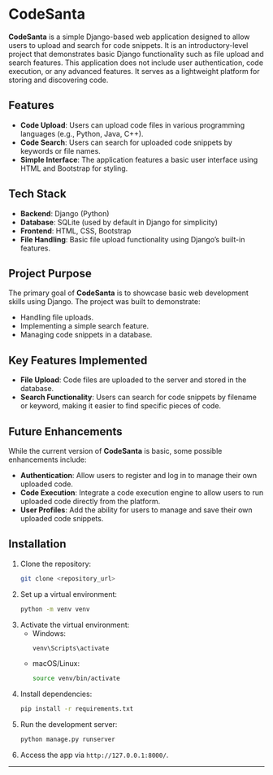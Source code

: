 # CodeSanta

**CodeSanta** is a simple Django-based web application designed to allow users to upload and search for code snippets. It is an introductory-level project that demonstrates basic Django functionality such as file upload and search features. This application does not include user authentication, code execution, or any advanced features. It serves as a lightweight platform for storing and discovering code.

## Features
- **Code Upload**: Users can upload code files in various programming languages (e.g., Python, Java, C++).
- **Code Search**: Users can search for uploaded code snippets by keywords or file names.
- **Simple Interface**: The application features a basic user interface using HTML and Bootstrap for styling.

## Tech Stack
- **Backend**: Django (Python)
- **Database**: SQLite (used by default in Django for simplicity)
- **Frontend**: HTML, CSS, Bootstrap
- **File Handling**: Basic file upload functionality using Django’s built-in features.

## Project Purpose
The primary goal of **CodeSanta** is to showcase basic web development skills using Django. The project was built to demonstrate:
- Handling file uploads.
- Implementing a simple search feature.
- Managing code snippets in a database.

## Key Features Implemented
- **File Upload**: Code files are uploaded to the server and stored in the database.
- **Search Functionality**: Users can search for code snippets by filename or keyword, making it easier to find specific pieces of code.

## Future Enhancements
While the current version of **CodeSanta** is basic, some possible enhancements include:
- **Authentication**: Allow users to register and log in to manage their own uploaded code.
- **Code Execution**: Integrate a code execution engine to allow users to run uploaded code directly from the platform.
- **User Profiles**: Add the ability for users to manage and save their own uploaded code snippets.

## Installation
1. Clone the repository:
   ```bash
   git clone <repository_url>
   ```
2. Set up a virtual environment:
   ```bash
   python -m venv venv
   ```
3. Activate the virtual environment:
   - Windows:
     ```bash
     venv\Scripts\activate
     ```
   - macOS/Linux:
     ```bash
     source venv/bin/activate
     ```
4. Install dependencies:
   ```bash
   pip install -r requirements.txt
   ```
5. Run the development server:
   ```bash
   python manage.py runserver
   ```
6. Access the app via `http://127.0.0.1:8000/`.

---
